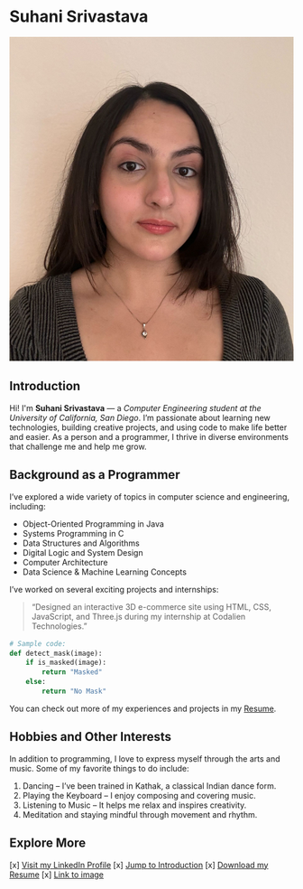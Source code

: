# Suhani Srivastava

![Suhani's Photo](suhani-photo.jpeg)

## Introduction

Hi! I'm **Suhani Srivastava** — a *Computer Engineering student at the University of California, San Diego*. I’m passionate about learning new technologies, building creative projects, and using code to make life better and easier. As a person and a programmer, I thrive in diverse environments that challenge me and help me grow.

## Background as a Programmer

I’ve explored a wide variety of topics in computer science and engineering, including:

- Object-Oriented Programming in Java  
- Systems Programming in C  
- Data Structures and Algorithms  
- Digital Logic and System Design  
- Computer Architecture  
- Data Science & Machine Learning Concepts  

I’ve worked on several exciting projects and internships:

> “Designed an interactive 3D e-commerce site using HTML, CSS, JavaScript, and Three.js during my internship at Codalien Technologies.”

```python
# Sample code: 
def detect_mask(image):
    if is_masked(image):
        return "Masked"
    else:
        return "No Mask"
```

You can check out more of my experiences and projects in my [Resume](RESUME_Suhani.pdf).

## Hobbies and Other Interests

In addition to programming, I love to express myself through the arts and music. Some of my favorite things to do include:

1. Dancing – I’ve been trained in Kathak, a classical Indian dance form.
2. Playing the Keyboard – I enjoy composing and covering music.
3. Listening to Music – It helps me relax and inspires creativity.
4. Meditation and staying mindful through movement and rhythm.

## Explore More

[x] [Visit my LinkedIn Profile](https://linkedin.com/in/suhanisrivastava)
[x] [Jump to Introduction](#introduction)
[x] [Download my Resume](RESUME_Suhani.pdf)
[x] [Link to image](suhani-photo.jpeg)

